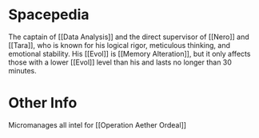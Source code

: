 # Spacepedia
The captain of [[Data Analysis]] and the direct supervisor of [[Nero]] and [[Tara]], who is known for his logical rigor, meticulous thinking, and emotional stability.
His [[Evol]] is [[Memory Alteration]], but it only affects those with a lower [[Evol]] level than his and lasts no longer than 30 minutes.

# Other Info
Micromanages all intel for [[Operation Aether Ordeal]]